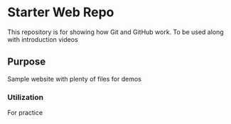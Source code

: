 # Starter Web Repo

This repository is for showing how Git and GitHub work. To be used along with introduction videos

## Purpose

Sample website with plenty of files for demos

### Utilization
For practice